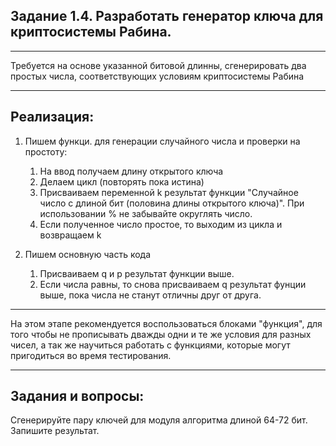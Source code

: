 **Задание 1.4**. 
Разработать генератор ключа для криптосистемы Рабина. 
---
---
Требуется на основе указанной битовой длинны, сгенерировать два простых числа, соответствующих условиям
криптосистемы Рабина

---
Реализация:
---

1) Пишем функци. для генерации случайного числа и проверки на простоту:
	1. На ввод получаем длину открытого ключа
	1. Делаем цикл (повторять пока истина)
	2. Присваиваем переменной k результат функции "Случайное число с длиной бит (половина длины открытого ключа)". 
При использовании % не забывайте округлять число.
	3. Если полученное число простое, то выходим из цикла и возвращаем k

2) Пишем основную часть кода
    1. Присваиваем q и p результат функции выше.
	2. Если числа равны, то снова присваиваем q результат фунции выше, пока числа не станут отличны друг от друга.

---
На этом этапе рекомендуется воспользоваться блоками "функция", для того чтобы
не прописывать дважды одни и те же условия для разных чисел, а так же научиться работать с функциями,
которые могут пригодиться во время тестирования.

---

Задания и вопросы:
---
Сгенерируйте пару ключей для модуля алгоритма длиной 64-72 бит. Запишите результат.
